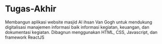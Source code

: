# Tugas-Akhir
Membangun aplikasi website masjid Al ihsan Van Gogh untuk mendukung digitalisasi manajemen informasi baik informasi kegiatan, keuangan, dan dokumentasi kegiatan. Dibagnun menggunakan HTML, CSS, Javascript, dan framework ReactJS
